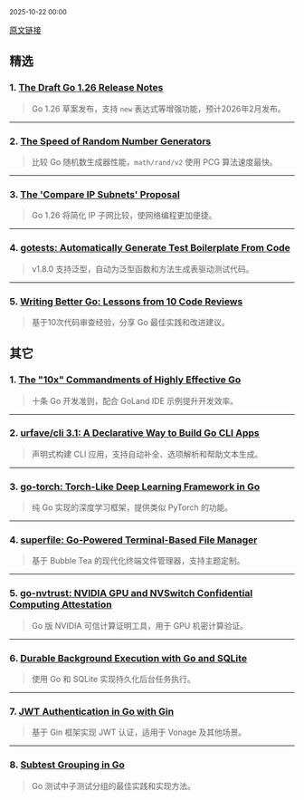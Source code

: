 <sub>2025-10-22 00:00</sub>


[原文链接](https://golangweekly.com/issues/575)


## 精选

### 1. [The Draft Go 1.26 Release Notes](https://golangweekly.com/link/175969/rss)
> Go 1.26 草案发布，支持 `new` 表达式等增强功能，预计2026年2月发布。

---

### 2. [The Speed of Random Number Generators](https://golangweekly.com/link/175977/rss)
> 比较 Go 随机数生成器性能，`math/rand/v2` 使用 PCG 算法速度最快。

---

### 3. [The 'Compare IP Subnets' Proposal](https://golangweekly.com/link/175978/rss)
> Go 1.26 将简化 IP 子网比较，使网络编程更加便捷。

---

### 4. [gotests: Automatically Generate Test Boilerplate From Code](https://golangweekly.com/link/175984/rss)
> v1.8.0 支持泛型，自动为泛型函数和方法生成表驱动测试代码。

---

### 5. [Writing Better Go: Lessons from 10 Code Reviews](https://golangweekly.com/link/175975/rss)
> 基于10次代码审查经验，分享 Go 最佳实践和改进建议。

## 其它

### 1. [The "10x" Commandments of Highly Effective Go](https://golangweekly.com/link/175970/rss)
> 十条 Go 开发准则，配合 GoLand IDE 示例提升开发效率。

---

### 2. [urfave/cli 3.1: A Declarative Way to Build Go CLI Apps](https://golangweekly.com/link/175987/rss)
> 声明式构建 CLI 应用，支持自动补全、选项解析和帮助文本生成。

---

### 3. [go-torch: Torch-Like Deep Learning Framework in Go](https://golangweekly.com/link/175989/rss)
> 纯 Go 实现的深度学习框架，提供类似 PyTorch 的功能。

---

### 4. [superfile: Go-Powered Terminal-Based File Manager](https://golangweekly.com/link/175999/rss)
> 基于 Bubble Tea 的现代化终端文件管理器，支持主题定制。

---

### 5. [go-nvtrust: NVIDIA GPU and NVSwitch Confidential Computing Attestation](https://golangweekly.com/link/175990/rss)
> Go 版 NVIDIA 可信计算证明工具，用于 GPU 机密计算验证。

---

### 6. [Durable Background Execution with Go and SQLite](https://golangweekly.com/link/175982/rss)
> 使用 Go 和 SQLite 实现持久化后台任务执行。

---

### 7. [JWT Authentication in Go with Gin](https://golangweekly.com/link/175981/rss)
> 基于 Gin 框架实现 JWT 认证，适用于 Vonage 及其他场景。

---

### 8. [Subtest Grouping in Go](https://golangweekly.com/link/175983/rss)
> Go 测试中子测试分组的最佳实践和实现方法。
    